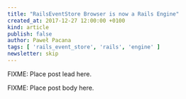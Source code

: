 ```yaml
---
title: "RailsEventStore Browser is now a Rails Engine"
created_at: 2017-12-27 12:00:00 +0100
kind: article
publish: false
author: Paweł Pacana
tags: [ 'rails_event_store', 'rails', 'engine' ]
newsletter: skip
---
```


FIXME: Place post lead here.

<!-- more -->

FIXME: Place post body here.


